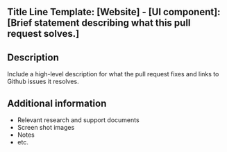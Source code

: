 <!-- Please feel free to remove whatever sections/lines in this aren't relevant. 
Before submitting a pull request, please be sure to read our guidelines [here](https://github.com/18F/web-design-standards/blob/18f-pages-staging/CONTRIBUTING.md#submitting-a-pull-request).-->

## Title Line Template: [Website] - [UI component]: [Brief statement describing what this pull request solves.]
<!-- Use the title line as the title of your pull request, then delete these lines.

Website: Issues that impact standards.usa.gov look, feel or functionality.
UI component: Issues that impact the look, feel or functionality of the standards themselves.

-->

## Description

Include a high-level description for what the pull request fixes and links to Github issues it resolves.

## Additional information

* Relevant research and support documents
* Screen shot images
* Notes
* etc.
